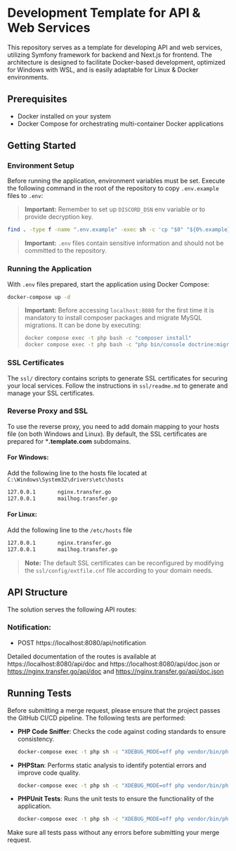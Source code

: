 # Development Template for API & Web Services

This repository serves as a template for developing API and web services, utilizing Symfony framework for backend and Next.js for frontend. The architecture is designed to facilitate Docker-based development, optimized for Windows with WSL, and is easily adaptable for Linux & Docker environments.

## Prerequisites

- Docker installed on your system
- Docker Compose for orchestrating multi-container Docker applications

## Getting Started

### Environment Setup

Before running the application, environment variables must be set. Execute the following command in the root of the repository to copy `.env.example` files to `.env`:

> **Important:** Remember to set up `DISCORD_DSN` env variable or to provide decryption key.

```bash
find . -type f -name ".env.example" -exec sh -c 'cp "$0" "${0%.example}"' {} \;
```
> **Important:** `.env` files contain sensitive information and should not be committed to the repository.

### Running the Application
With `.env` files prepared, start the application using Docker Compose:

```bash
docker-compose up -d
```

> **Important:** Before accessing `localhost:8080` for the first time it is mandatory to install composer packages and  migrate MySQL migrations. It can be done by executing:
> ```bash
> docker compose exec -t php bash -c "composer install"
> docker compose exec -t php bash -c "php bin/console doctrine:migrations:migrate -n"
> ```

### SSL Certificates
The `ssl/` directory contains scripts to generate SSL certificates for securing your local services. Follow the instructions in `ssl/readme.md` to generate and manage your SSL certificates.

### Reverse Proxy and SSL
To use the reverse proxy, you need to add domain mapping to your hosts file (on both Windows and Linux). By default, the SSL certificates are prepared for ***.template.com** subdomains.

#### For Windows:
Add the following line to the hosts file located at `C:\Windows\System32\drivers\etc\hosts`
```bash
127.0.0.1       nginx.transfer.go
127.0.0.1       mailhog.transfer.go
```
#### For Linux:
Add the following line to the `/etc/hosts` file
```bash
127.0.0.1       nginx.transfer.go
127.0.0.1       mailhog.transfer.go
```
> **Note:** The default SSL certificates can be reconfigured by modifying the `ssl/config/extfile.cnf` file according to your domain needs.

## API Structure
The solution serves the following API routes:

### Notification:
- POST https://localhost:8080/api/notification


Detailed documentation of the routes is available at  https://localhost:8080/api/doc and https://localhost:8080/api/doc.json
or https://nginx.transfer.go/api/doc and https://nginx.transfer.go/api/doc.json


## Running Tests

Before submitting a merge request, please ensure that the project passes the GitHub CI/CD pipeline. The following tests
are performed:

- **PHP Code Sniffer**: Checks the code against coding standards to ensure consistency.

   ``` bash
   docker-compose exec -t php sh -c "XDEBUG_MODE=off php vendor/bin/phpcs"
   ```
- **PHPStan**: Performs static analysis to identify potential errors and improve code quality.

   ``` bash
   docker-compose exec -t php sh -c "XDEBUG_MODE=off php vendor/bin/phpstan analyse"
   ```
- **PHPUnit Tests**: Runs the unit tests to ensure the functionality of the application.

   ``` bash
   docker-compose exec -t php sh -c "XDEBUG_MODE=off php vendor/bin/phpunit"
   ```

Make sure all tests pass without any errors before submitting your merge request.